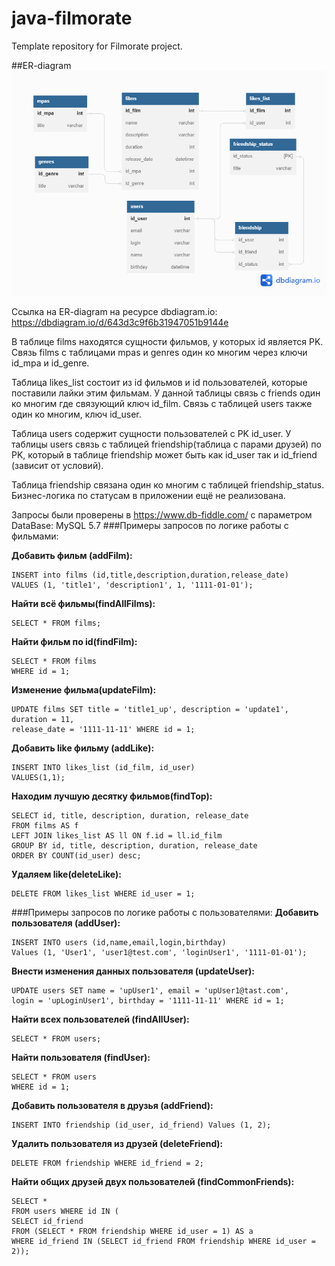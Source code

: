 # java-filmorate
Template repository for Filmorate project.

##ER-diagram
![image](src/main/resources/ER_filmorate.png)

Ссылка на ER-diagram на ресурсе dbdiagram.io:
https://dbdiagram.io/d/643d3c9f6b31947051b9144e

В таблице films находятся сущности фильмов, у которых id является PK. Связь films с таблицами
mpas и genres один ко многим через ключи id_mpa и id_genre.

Таблица likes_list состоит из id фильмов и id пользователей, которые поставили лайки этим фильмам.
У данной таблицы связь с friends один ко многим где связующий ключ id_film. Связь с таблицей users
также один ко многим, ключ id_user.

Таблица users содержит сущности пользователей с PK id_user. У таблицы users связь с таблицей
friendship(таблица с парами друзей) по PK, который в таблице friendship может быть как id_user
так и id_friend (зависит от условий).

Таблица friendship связана один ко многим с таблицей friendship_status. Бизнес-логика по статусам в
приложении ещё не реализована.

Запросы были проверены в https://www.db-fiddle.com/ с параметром DataBase: MySQL 5.7
###Примеры запросов по логике работы с фильмами:

**Добавить фильм (addFilm):**
```roomsql
INSERT into films (id,title,description,duration,release_date)
VALUES (1, 'title1', 'description1', 1, '1111-01-01');
```
**Найти всё фильмы(findAllFilms):**
```roomsql
SELECT * FROM films;
```
**Найти фильм по id(findFilm):**
```roomsql
SELECT * FROM films
WHERE id = 1;
```
**Изменение фильма(updateFilm):**
```roomsql
UPDATE films SET title = 'title1_up', description = 'update1', duration = 11,
release_date = '1111-11-11' WHERE id = 1;
```
**Добавить like фильму (addLike):**
```roomsql
INSERT INTO likes_list (id_film, id_user)
VALUES(1,1);
```
**Находим лучшую десятку фильмов(findTop):**
```roomsql
SELECT id, title, description, duration, release_date
FROM films AS f
LEFT JOIN likes_list AS ll ON f.id = ll.id_film
GROUP BY id, title, description, duration, release_date
ORDER BY COUNT(id_user) desc;
```
**Удаляем like(deleteLike):**
```roomsql
DELETE FROM likes_list WHERE id_user = 1;
```
###Примеры запросов по логике работы с пользователями:
**Добавить пользователя (addUser):**
```roomsql
INSERT INTO users (id,name,email,login,birthday)
Values (1, 'User1', 'user1@test.com', 'loginUser1', '1111-01-01');
```
**Внести изменения данных пользователя (updateUser):**
```roomsql
UPDATE users SET name = 'upUser1', email = 'upUser1@tast.com',
login = 'upLoginUser1', birthday = '1111-11-11' WHERE id = 1;
```
**Найти всех пользователей (findAllUser):**
```roomsql
SELECT * FROM users;
```
**Найти пользователя (findUser):**
```roomsql
SELECT * FROM users
WHERE id = 1;
```
**Добавить пользователя в друзья (addFriend):**
```roomsql
INSERT INTO friendship (id_user, id_friend) Values (1, 2);
```
**Удалить пользователя из друзей (deleteFriend):**
```roomsql
DELETE FROM friendship WHERE id_friend = 2;
```
**Найти общих друзей двух пользователей (findCommonFriends):**
```roomsql
SELECT *
FROM users WHERE id IN (
SELECT id_friend
FROM (SELECT * FROM friendship WHERE id_user = 1) AS a
WHERE id_friend IN (SELECT id_friend FROM friendship WHERE id_user = 2));
```